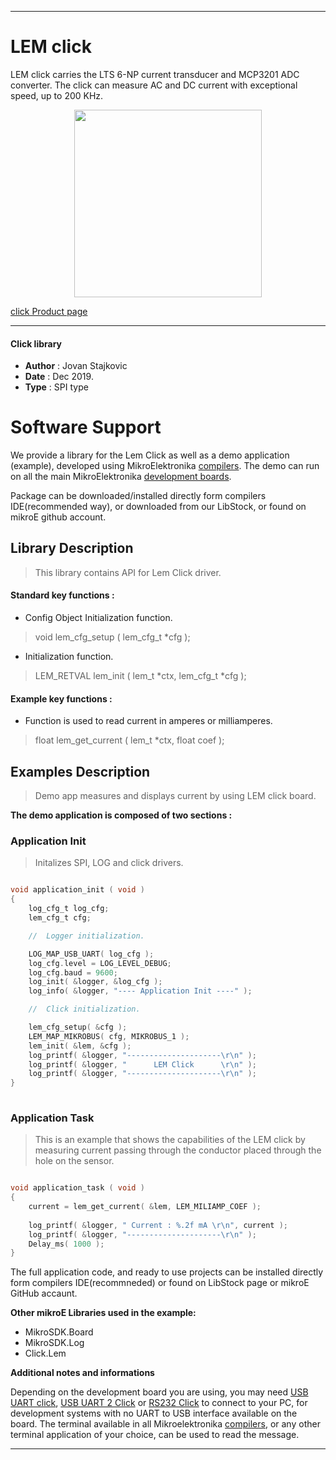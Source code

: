 

---
# LEM click

LEM click carries the LTS 6-NP current transducer and MCP3201 ADC converter. The click can measure AC and DC current with exceptional speed, up to 200 KHz.

<p align="center">
  <img src="https://download.mikroe.com/images/click_for_ide/lem__click.png" height=300px>
</p>

[click Product page](https://www.mikroe.com/lem-click)

---


#### Click library 

- **Author**        : Jovan Stajkovic
- **Date**          : Dec 2019.
- **Type**          : SPI type


# Software Support

We provide a library for the Lem Click 
as well as a demo application (example), developed using MikroElektronika 
[compilers](https://shop.mikroe.com/compilers). 
The demo can run on all the main MikroElektronika [development boards](https://shop.mikroe.com/development-boards).

Package can be downloaded/installed directly form compilers IDE(recommended way), or downloaded from our LibStock, or found on mikroE github account. 

## Library Description

> This library contains API for Lem Click driver.

#### Standard key functions :

- Config Object Initialization function.
> void lem_cfg_setup ( lem_cfg_t *cfg ); 
 
- Initialization function.
> LEM_RETVAL lem_init ( lem_t *ctx, lem_cfg_t *cfg );


#### Example key functions :

- Function is used to read current in amperes or milliamperes.
> float lem_get_current ( lem_t *ctx, float coef );

## Examples Description

> 
> Demo app measures and displays current by using LEM click board.
> 

**The demo application is composed of two sections :**

### Application Init 

>
> Initalizes SPI, LOG and click drivers.
> 

```c

void application_init ( void )
{
    log_cfg_t log_cfg;
    lem_cfg_t cfg;

    //  Logger initialization.

    LOG_MAP_USB_UART( log_cfg );
    log_cfg.level = LOG_LEVEL_DEBUG;
    log_cfg.baud = 9600;
    log_init( &logger, &log_cfg );
    log_info( &logger, "---- Application Init ----" );

    //  Click initialization.

    lem_cfg_setup( &cfg );
    LEM_MAP_MIKROBUS( cfg, MIKROBUS_1 );
    lem_init( &lem, &cfg );
    log_printf( &logger, "---------------------\r\n" );
    log_printf( &logger, "      LEM Click      \r\n" );
    log_printf( &logger, "---------------------\r\n" );
}
  
```

### Application Task

>
> This is an example that shows the capabilities of the LEM click by measuring 
> current passing through the conductor placed through the hole on the sensor.
> 

```c

void application_task ( void )
{
    current = lem_get_current( &lem, LEM_MILIAMP_COEF );
    
    log_printf( &logger, " Current : %.2f mA \r\n", current );
    log_printf( &logger, "---------------------\r\n" );
    Delay_ms( 1000 );
}

```

The full application code, and ready to use projects can be  installed directly form compilers IDE(recommneded) or found on LibStock page or mikroE GitHub accaunt.

**Other mikroE Libraries used in the example:** 

- MikroSDK.Board
- MikroSDK.Log
- Click.Lem

**Additional notes and informations**

Depending on the development board you are using, you may need 
[USB UART click](https://shop.mikroe.com/usb-uart-click), 
[USB UART 2 Click](https://shop.mikroe.com/usb-uart-2-click) or 
[RS232 Click](https://shop.mikroe.com/rs232-click) to connect to your PC, for 
development systems with no UART to USB interface available on the board. The 
terminal available in all Mikroelektronika 
[compilers](https://shop.mikroe.com/compilers), or any other terminal application 
of your choice, can be used to read the message.



---
